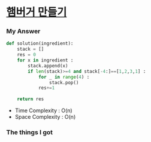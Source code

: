 # [햄버거 만들기](https://school.programmers.co.kr/learn/courses/30/lessons/133502)

### My Answer

```python
def solution(ingredient):
    stack = []
    res = 0
    for x in ingredient : 
        stack.append(x)
        if len(stack)>=4 and stack[-4:]==[1,2,3,1] : 
            for _ in range(4) : 
                stack.pop()
            res+=1
            
    return res
```

* Time Complexity : O(n)
* Space Complexity : O(n)



### The things I got
